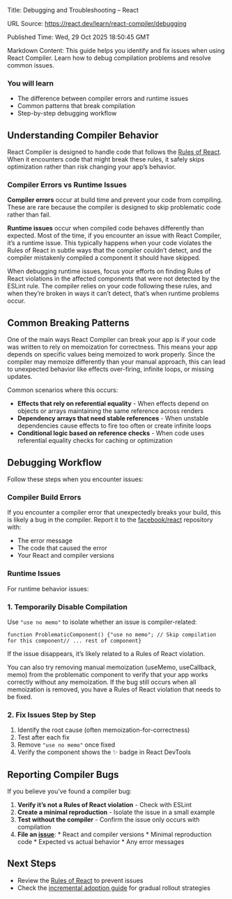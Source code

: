 Title: Debugging and Troubleshooting – React

URL Source: https://react.dev/learn/react-compiler/debugging

Published Time: Wed, 29 Oct 2025 18:50:45 GMT

Markdown Content:
This guide helps you identify and fix issues when using React Compiler. Learn how to debug compilation problems and resolve common issues.

### You will learn

*   The difference between compiler errors and runtime issues
*   Common patterns that break compilation
*   Step-by-step debugging workflow

Understanding Compiler Behavior [](https://react.dev/learn/react-compiler/debugging#understanding-compiler-behavior "Link for Understanding Compiler Behavior ")
----------------------------------------------------------------------------------------------------------------------------------------------------------------

React Compiler is designed to handle code that follows the [Rules of React](https://react.dev/reference/rules). When it encounters code that might break these rules, it safely skips optimization rather than risk changing your app’s behavior.

### Compiler Errors vs Runtime Issues [](https://react.dev/learn/react-compiler/debugging#compiler-errors-vs-runtime-issues "Link for Compiler Errors vs Runtime Issues ")

**Compiler errors** occur at build time and prevent your code from compiling. These are rare because the compiler is designed to skip problematic code rather than fail.

**Runtime issues** occur when compiled code behaves differently than expected. Most of the time, if you encounter an issue with React Compiler, it’s a runtime issue. This typically happens when your code violates the Rules of React in subtle ways that the compiler couldn’t detect, and the compiler mistakenly compiled a component it should have skipped.

When debugging runtime issues, focus your efforts on finding Rules of React violations in the affected components that were not detected by the ESLint rule. The compiler relies on your code following these rules, and when they’re broken in ways it can’t detect, that’s when runtime problems occur.

Common Breaking Patterns [](https://react.dev/learn/react-compiler/debugging#common-breaking-patterns "Link for Common Breaking Patterns ")
-------------------------------------------------------------------------------------------------------------------------------------------

One of the main ways React Compiler can break your app is if your code was written to rely on memoization for correctness. This means your app depends on specific values being memoized to work properly. Since the compiler may memoize differently than your manual approach, this can lead to unexpected behavior like effects over-firing, infinite loops, or missing updates.

Common scenarios where this occurs:

*   **Effects that rely on referential equality** - When effects depend on objects or arrays maintaining the same reference across renders
*   **Dependency arrays that need stable references** - When unstable dependencies cause effects to fire too often or create infinite loops
*   **Conditional logic based on reference checks** - When code uses referential equality checks for caching or optimization

Debugging Workflow [](https://react.dev/learn/react-compiler/debugging#debugging-workflow "Link for Debugging Workflow ")
-------------------------------------------------------------------------------------------------------------------------

Follow these steps when you encounter issues:

### Compiler Build Errors [](https://react.dev/learn/react-compiler/debugging#compiler-build-errors "Link for Compiler Build Errors ")

If you encounter a compiler error that unexpectedly breaks your build, this is likely a bug in the compiler. Report it to the [facebook/react](https://github.com/facebook/react/issues) repository with:

*   The error message
*   The code that caused the error
*   Your React and compiler versions

### Runtime Issues [](https://react.dev/learn/react-compiler/debugging#runtime-issues "Link for Runtime Issues ")

For runtime behavior issues:

### 1. Temporarily Disable Compilation [](https://react.dev/learn/react-compiler/debugging#temporarily-disable-compilation "Link for 1. Temporarily Disable Compilation ")

Use `"use no memo"` to isolate whether an issue is compiler-related:

`function ProblematicComponent() {"use no memo"; // Skip compilation for this component// ... rest of component}`

If the issue disappears, it’s likely related to a Rules of React violation.

You can also try removing manual memoization (useMemo, useCallback, memo) from the problematic component to verify that your app works correctly without any memoization. If the bug still occurs when all memoization is removed, you have a Rules of React violation that needs to be fixed.

### 2. Fix Issues Step by Step [](https://react.dev/learn/react-compiler/debugging#fix-issues-step-by-step "Link for 2. Fix Issues Step by Step ")

1.   Identify the root cause (often memoization-for-correctness)
2.   Test after each fix
3.   Remove `"use no memo"` once fixed
4.   Verify the component shows the ✨ badge in React DevTools

Reporting Compiler Bugs [](https://react.dev/learn/react-compiler/debugging#reporting-compiler-bugs "Link for Reporting Compiler Bugs ")
----------------------------------------------------------------------------------------------------------------------------------------

If you believe you’ve found a compiler bug:

1.   **Verify it’s not a Rules of React violation** - Check with ESLint
2.   **Create a minimal reproduction** - Isolate the issue in a small example
3.   **Test without the compiler** - Confirm the issue only occurs with compilation
4.   **File an [issue](https://github.com/facebook/react/issues/new?template=compiler_bug_report.yml)**:
    *   React and compiler versions
    *   Minimal reproduction code
    *   Expected vs actual behavior
    *   Any error messages

Next Steps [](https://react.dev/learn/react-compiler/debugging#next-steps "Link for Next Steps ")
-------------------------------------------------------------------------------------------------

*   Review the [Rules of React](https://react.dev/reference/rules) to prevent issues
*   Check the [incremental adoption guide](https://react.dev/learn/react-compiler/incremental-adoption) for gradual rollout strategies
